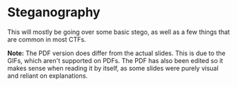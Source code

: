 # Steganography
This will mostly be going over some basic stego, as well as a few things that are common in most CTFs.


**Note:** The PDF version does differ from the actual slides. This is due to the GIFs, which aren't supported on PDFs. The PDF has also been edited so it makes sense when reading it by itself, as some slides were purely visual and reliant on explanations.

